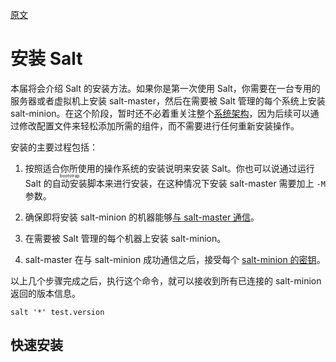 [原文][1]

# 安装 Salt

本届将会介绍 Salt 的安装方法。如果你是第一次使用 Salt，你需要在一台专用的服务器或者虚拟机上安装 salt-master，然后在需要被 Salt 管理的每个系统上安装 salt-minion。在这个阶段，暂时还不必着重关注整个[系统架构][2]，因为后续可以通过修改配置文件来轻松添加所需的组件，而不需要进行任何重新安装操作。

安装的主要过程包括：

1. 按照适合你所使用的操作系统的安装说明来安装 Salt。你也可以说通过运行 Salt 的<ruby>自动安装<rt>bootstrap</rt></ruby>脚本来进行安装，在这种情况下安装 salt-master 需要加上 `-M` 参数。

2. 确保即将安装 salt-minion 的机器能够[与 salt-master 通信][3]。

3. 在需要被 Salt 管理的每个机器上安装 salt-minion。

4. salt-master 在与 salt-minion 成功通信之后，接受每个 [salt-minion 的密钥][4]。

以上几个步骤完成之后，执行这个命令，就可以接收到所有已连接的 salt-minion 返回的版本信息。

```
salt '*' test.version
```

## 快速安装


[1]: https://docs.saltstack.com/en/2019.2/topics/installation/index.html
[2]: /to-be-done.md
[3]: /to-be-done.md
[4]: /to-be-done.md
